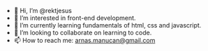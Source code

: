 - 👋 Hi, I’m @rektjesus
- 👀 I’m interested in front-end development.
- 🌱 I’m currently learning fundamentals of html, css and javascript.
- 💞️ I’m looking to collaborate on learning to code.
- 📫 How to reach me: arnas.manucan@gmail.com

<!---
rektjesus/rektjesus is a ✨ special ✨ repository because its `README.md` (this file) appears on your GitHub profile.
You can click the Preview link to take a look at your changes.
--->
